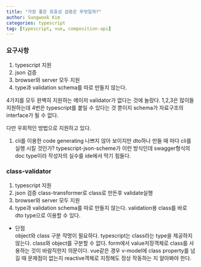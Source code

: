 ```yaml
---
title: "가장 좋은 유효성 검증은 무엇일까?"
author: Sungwook Kim
categories: typescript
tag: [typescript, vue, composition-api]
---
```


### 요구사항
1. typescript 지원
2. json 검증
3. browser와 server 모두 지원
4. type과 validation schema를 따로 만들지 않는다.

4가지를 모두 완벽히 지원하는 메이저 validator가 없다는 것에 놀랐다.
1,2,3은 많이들 지원하는데
4번은 typescript를 붙일 수 있다는 것 뿐이지 schema가 자료구조의 interface가 될 수 없다.

다만 우회적인 방법으로 지원하고 있다.

1. cli를 이용한 code generating
나쁘지 않아 보이지만 dto하나 만들 때 마다 cli를 실행 시킬 것인가?
typescript-json-scheme가 이런 방식인데
swagger형식의 doc type이라 작성자의 실수를 ide에서 막기 힘들다.

### class-validator
1. typescript 지원
2. json 검증
  class-transformer로 class로 만든후 validate실행
3. browser와 server 모두 지원
4. type과 validation schema를 따로 만들지 않는다.
  validation용 class를 바로 dto type으로 이용할 수 있다.

- 단점<br/>
object와 class 구분 작명이 필요하다.
typescript는 class라는 type을 제공하지 않는다.
class와 object를 구분할 수 없다.
form에서 value저장객체로 class를 사용하는 것이 바람직한지 의문이다.
vue같은 경우 v-model에 class property를 넘길 때 문제점이 없는지
reactive객체로 지정해도 정상 작동하는 지 알아봐야 한다.


